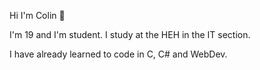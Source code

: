Hi I'm Colin 👋

I'm 19 and I'm student.
I study at the HEH in the IT section.

I have already learned to code in C, C# and WebDev.



